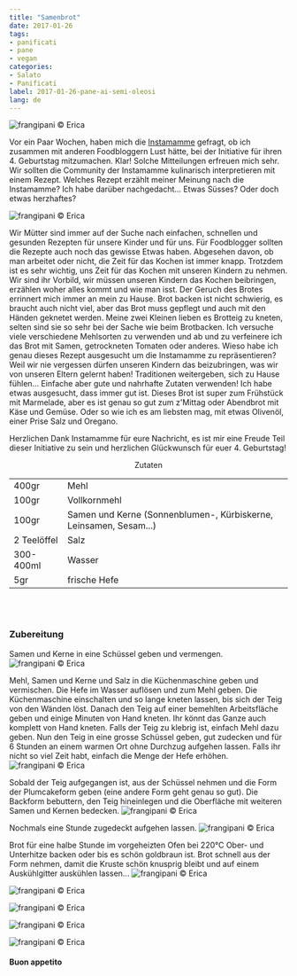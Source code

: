 ```yaml
---
title: "Samenbrot"
date: 2017-01-26
tags:
- panificati
- pane
- vegan
categories:
- Salato
- Panificati
label: 2017-01-26-pane-ai-semi-oleosi
lang: de
---
```

![](../2017-01-26-pane-ai-semi-oleosi/header.jpg "frangipani © Erica")


Vor ein Paar Wochen, haben mich die <a href="http://instamamme.net" target="_blank">Instamamme</a> gefragt, ob ich zusammen mit anderen Foodbloggern Lust hätte, bei der Initiative für ihren 4. Geburtstag mitzumachen. Klar! Solche Mitteilungen erfreuen mich sehr. Wir sollten die Community der Instamamme kulinarisch interpretieren mit einem Rezept. Welches Rezept erzählt meiner Meinung nach die Instamamme? Ich habe darüber nachgedacht... Etwas Süsses? Oder doch etwas herzhaftes?

![](../2017-01-26-pane-ai-semi-oleosi/instamamme.jpg "frangipani © Erica")

Wir Mütter sind immer auf der Suche nach einfachen, schnellen und gesunden Rezepten für unsere Kinder und für uns. Für Foodblogger sollten die Rezepte auch noch das gewisse Etwas haben. Abgesehen davon, ob man arbeitet oder nicht, die Zeit für das Kochen ist immer knapp. Trotzdem ist es sehr wichtig, uns Zeit für das Kochen mit unseren Kindern zu nehmen. Wir sind ihr Vorbild, wir müssen unseren Kindern das Kochen beibringen, erzählen woher alles kommt und wie man isst. Der Geruch des Brotes errinnert mich immer an mein zu Hause. Brot backen ist nicht schwierig, es braucht auch nicht viel, aber das Brot muss gepflegt und auch mit den Händen geknetet werden. Meine zwei Kleinen lieben es Brotteig zu kneten, selten sind sie so sehr bei der Sache wie beim Brotbacken. Ich versuche viele verschiedene Mehlsorten zu verwenden und ab und zu verfeinere ich das Brot mit Samen, getrockneten Tomaten oder anderes. Wieso habe ich genau dieses Rezept ausgesucht um die Instamamme zu repräsentieren? Weil wir nie vergessen dürfen unseren Kindern das beizubringen, was wir von unseren Eltern gelernt haben! Traditionen weitergeben, sich zu Hause fühlen... Einfache aber gute und nahrhafte Zutaten verwenden! Ich habe etwas ausgesucht, dass immer gut ist. Dieses Brot ist super zum Frühstück mit Marmelade, aber es ist genau so gut zum z'Mittag oder Abendbrot mit Käse und Gemüse. Oder so wie ich es am liebsten mag, mit etwas Olivenöl, einer Prise Salz und Oregano.

Herzlichen Dank Instamamme für eure Nachricht, es ist mir eine Freude Teil dieser Initiative zu sein und herzlichen Glückwunsch für euer 4. Geburtstag!

<div id="wrapper" style="text-align: center">
  <div id="yourdiv" style="display: inline-block;">
    <div class="ingredients">
      <div class="ingredients-title">Zutaten</div>
      <table>
        <tbody>
          <tr>
            <td>400gr</td>
            <td>Mehl</td>
          </tr>      
          <tr>
            <td>100gr</td>
            <td>Vollkornmehl</td>
          </tr>      
          <tr>
            <td>100gr</td>
            <td>Samen und Kerne (Sonnenblumen-, Kürbiskerne, Leinsamen, Sesam...)</td>
          </tr>
          <tr>
            <td>2 Teelöffel</td>
            <td>Salz</td>
          </tr>
          <tr>
            <td>300-400ml</td>
            <td>Wasser</td>
          </tr>
          <tr>
            <td>5gr</td>
            <td>frische Hefe</td>
          </tr>
        </tbody>
      </table>
      <br></br>
    </div>
  </div>
</div>


<h3>
  <font color="grey">
    <i class="fa fa-cogs"></i>
  </font> Zubereitung
</h3>

Samen und Kerne in eine Schüssel geben und vermengen.
![](../2017-01-26-pane-ai-semi-oleosi/semioleosi.jpg "frangipani © Erica")

Mehl, Samen und Kerne und Salz in die Küchenmaschine geben und vermischen. Die Hefe im Wasser auflösen und zum Mehl geben. Die Küchenmaschine einschalten und so lange kneten lassen, bis sich der Teig von den Wänden löst. Danach den Teig auf einer bemehlten Arbeitsfläche geben und einige Minuten von Hand kneten. Ihr könnt das Ganze auch komplett von Hand kneten. Falls der Teig zu klebrig ist, einfach Mehl dazu geben. Nun den Teig in eine grosse Schüssel geben, gut zudecken und für 6 Stunden an einem warmen Ort ohne Durchzug aufgehen lassen. Falls ihr nicht so viel Zeit habt, einfach die Menge der Hefe erhöhen.
![](../2017-01-26-pane-ai-semi-oleosi/impasto.jpg "frangipani © Erica")

Sobald der Teig aufgegangen ist, aus der Schüssel nehmen und die Form der Plumcakeform geben (eine andere Form geht genau so gut). Die Backform bebuttern, den Teig hineinlegen und die Oberfläche mit weiteren Samen und Kernen bedecken.
![](../2017-01-26-pane-ai-semi-oleosi/teglia.jpg "frangipani © Erica")

Nochmals eine Stunde zugedeckt aufgehen lassen.
![](../2017-01-26-pane-ai-semi-oleosi/lievitato.jpg "frangipani © Erica")

Brot für eine halbe Stunde im vorgeheizten Ofen bei 220°C Ober- und Unterhitze backen oder bis es schön goldbraun ist. Brot schnell aus der Form nehmen, damit die Kruste schön knusprig bleibt und auf einem Auskühlgitter auskühlen lassen...
![](../2017-01-26-pane-ai-semi-oleosi/risultato1.jpg "frangipani © Erica")

![](../2017-01-26-pane-ai-semi-oleosi/risultato2.jpg "frangipani © Erica")

![](../2017-01-26-pane-ai-semi-oleosi/risultato3.jpg "frangipani © Erica")

![](../2017-01-26-pane-ai-semi-oleosi/risultato4.jpg "frangipani © Erica")

![](../2017-01-26-pane-ai-semi-oleosi/risultato5.jpg "frangipani © Erica")

<h4>Buon appetito
  <font color="red">
    <i class="fa fa-smile-o"></i>
  </font>
</h4>
